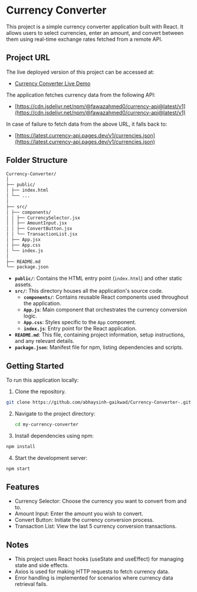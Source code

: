 # Currency Converter

This project is a simple currency converter application built with React. It allows users to select currencies, enter an amount, and convert between them using real-time exchange rates fetched from a remote API.

## Project URL


The live deployed version of this project can be accessed at:
- [Currency Converter Live Demo](https://currency-converter-delta-dusky.vercel.app/)

The application fetches currency data from the following API:
- [https://cdn.jsdelivr.net/npm/@fawazahmed0/currency-api@latest/v1](https://cdn.jsdelivr.net/npm/@fawazahmed0/currency-api@latest/v1)

In case of failure to fetch data from the above URL, it falls back to:
- [https://latest.currency-api.pages.dev/v1/currencies.json](https://latest.currency-api.pages.dev/v1/currencies.json)

## Folder Structure
```bash
Currency-Converter/
│
├── public/
│ ├── index.html
│ └── ...
│
├── src/
│ ├── components/
│ │ ├── CurrencySelector.jsx
│ │ ├── AmountInput.jsx
│ │ ├── ConvertButton.jsx
│ │ └── TransactionList.jsx
│ ├── App.jsx
│ ├── App.css
│ └── index.js
│
├── README.md
└── package.json
```


- **`public/`**: Contains the HTML entry point (`index.html`) and other static assets.
- **`src/`**: This directory houses all the application's source code.
  - **`components/`**: Contains reusable React components used throughout the application.
  - **`App.js`**: Main component that orchestrates the currency conversion logic.
  - **`App.css`**: Styles specific to the `App` component.
  - **`index.js`**: Entry point for the React application.
- **`README.md`**: This file, containing project information, setup instructions, and any relevant details.
- **`package.json`**: Manifest file for npm, listing dependencies and scripts.

## Getting Started

To run this application locally:

1. Clone the repository.
```bash
git clone https://github.com/abhaysinh-gaikwad/Currency-Converter-.git
```
2. Navigate to the project directory:
   ```bash
   cd my-currency-converter
   ```
3. Install dependencies using npm:
```bash
npm install
```
4. Start the development server:
```bash
npm start
```
## Features
- Currency Selector: Choose the currency you want to convert from and to.
- Amount Input: Enter the amount you wish to convert.
- Convert Button: Initiate the currency conversion process.
- Transaction List: View the last 5 currency conversion transactions.

## Notes
- This project uses React hooks (useState and useEffect) for managing state and side effects.
- Axios is used for making HTTP requests to fetch currency data.
- Error handling is implemented for scenarios where currency data retrieval fails.
